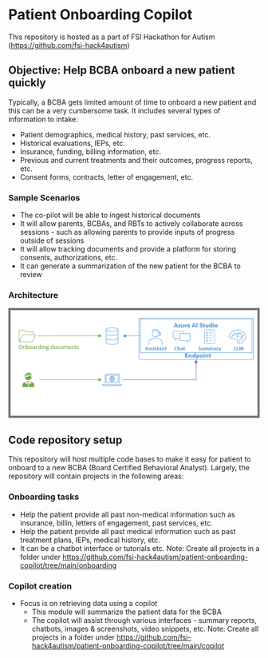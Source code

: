 # Patient Onboarding Copilot
This repository is hosted as a part of FSI Hackathon for Autism (https://github.com/fsi-hack4autism)

## Objective: Help BCBA onboard a new patient quickly
Typically, a BCBA gets limited amount of time to onboard a new patient and this can be a very cumbersome task. It includes several types of information to intake:
* Patient demographics, medical history, past services, etc.
* Historical evaluations, IEPs, etc.
* Insurance, funding, billing information, etc.
* Previous and current treatments and their outcomes, progress reports, etc.
* Consent forms, contracts, letter of engagement, etc.

### Sample Scenarios
* The co-pilot will be able to ingest historical documents
* It will allow parents, BCBAs, and RBTs to actively collaborate across sessions - such as allowing parents to provide inputs of progress outside of sessions
* It will allow tracking documents and provide a platform for storing consents, authorizations, etc.
* It can generate a summarization of the new patient for the BCBA to review

### Architecture
![Patient Onboarding Architecture](patient-onboarding-arch.PNG)

## Code repository setup
This repository will host multiple code bases to make it easy for patient to onboard to a new BCBA (Board Certified Behavioral Analyst). Largely, the repository will contain projects in the following areas:
### Onboarding tasks
* Help the patient provide all past non-medical information such as insurance, billin, letters of engagement, past services, etc.
* Help the patient provide all past medical information such as past treatment plans, IEPs, medical history, etc.
* It can be a chatbot interface or tutorials etc.
Note: Create all projects in a folder under https://github.com/fsi-hack4autism/patient-onboarding-copilot/tree/main/onboarding
### Copilot creation
* Focus is on retrieving data using a copilot
  * This module will summarize the patient data for the BCBA
  * The copilot will assist through various interfaces - summary reports, chatbots, images & screenshots, video snippets, etc.
Note: Create all projects in a folder under https://github.com/fsi-hack4autism/patient-onboarding-copilot/tree/main/copilot
